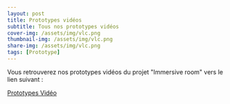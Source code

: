 ```yaml
---
layout: post
title: Prototypes vidéos
subtitle: Tous nos prototypes vidéos
cover-img: /assets/img/vlc.png
thumbnail-img: /assets/img/vlc.png
share-img: /assets/img/vlc.png
tags: [Prototype]
---
```



Vous retrouverez nos prototypes vidéos du projet "Immersive room" vers le lien suivant :

[Prototypes Vidéo](https://drive.google.com/file/d/1S7YCXBoKStpyMWcLW34CCI2BBP2xqDRL/view)
